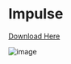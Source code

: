# Impulse

[Download Here](https://raw.githubusercontent.com/natecraddock/impulse/master/impulse.py)

![image](https://dl.dropboxusercontent.com/u/76236043/impulse.gif)
